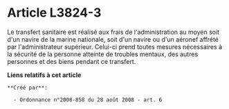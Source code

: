 # Article L3824-3

Le transfert sanitaire est réalisé aux frais de l'administration au moyen soit d'un navire de la marine nationale, soit d'un
navire ou d'un aéronef affrété par l'administrateur supérieur. Celui-ci prend toutes mesures nécessaires à la sécurité de la
personne atteinte de troubles mentaux, des autres personnes et des biens pendant ce transfert.

**Liens relatifs à cet article**

	**Créé par**:

	  - Ordonnance n°2008-858 du 28 août 2008 - art. 6
